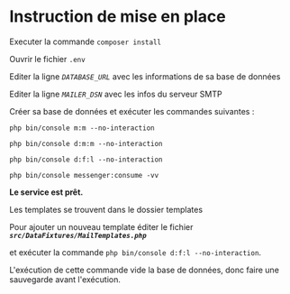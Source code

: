 # Instruction de mise en place

Executer la commande `composer install`

Ouvrir le fichier `.env`

Editer la ligne _`DATABASE_URL`_ avec les informations de sa base de données

Editer la ligne _`MAILER_DSN`_ avec les infos du serveur SMTP

Créer sa base de données et exécuter les commandes suivantes : 

`php bin/console m:m --no-interaction`

`php bin/console d:m:m --no-interaction`

`php bin/console d:f:l --no-interaction`

`php bin/console messenger:consume -vv`

**Le service est prêt.**

Les templates se trouvent dans le dossier templates

Pour ajouter un nouveau template éditer le fichier **_`src/DataFixtures/MailTemplates.php`_**

et exécuter la commande `php bin/console d:f:l --no-interaction`.

L'exécution de cette commande vide la base de données, donc faire une sauvegarde avant l'exécution.
